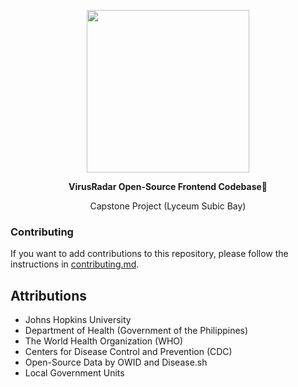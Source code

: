 <a href="https://virusradar.net"><p align="center">
<img height=260 src="https://ik.imagekit.io/sbtimes/virusradar_logo_4ce652pk7.png"/>
</p></a>
<p align="center">
  <strong>VirusRadar Open-Source Frontend Codebase💉</strong><br />
  <p align="center">Capstone Project (Lyceum Subic Bay)</p>
</p>

### Contributing

If you want to add contributions to this repository, please follow the instructions in [contributing.md](./contributing.md).

## Attributions

- Johns Hopkins University
- Department of Health (Government of the Philippines)
- The World Health Organization (WHO)
- Centers for Disease Control and Prevention (CDC)
- Open-Source Data by OWID and Disease.sh
- Local Government Units
